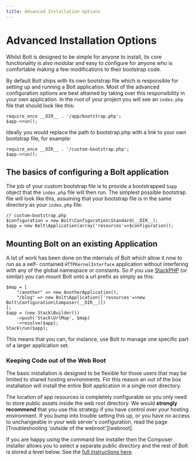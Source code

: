 ```yaml
---
title: Advanced Installation options
---
```

Advanced Installation Options
=============================

Whilst Bolt is designed to be simple for anyone to install, its core
functionality is also modular and easy to configure for anyone who is
comfortable making a few modifications to their bootstrap code.

By default Bolt ships with its own bootstrap file which is responsible for
setting up and running a Bolt application. Most of the advanced configuration
options are best attained by taking over this responsibility in your own
application. In the root of your project you will see an `index.php` file that
should look like this:

```
require_once __DIR__ . '/app/bootstrap.php';
$app->run();
```

Ideally you would replace the path to bootstrap.php with a link to your own
bootstrap file, for example:

```
require_once __DIR__ . '/custom-bootstrap.php';
$app->run();
```

The basics of configuring a Bolt application
--------------------------------------------

The job of your custom bootstrap file is to provide a bootstrapped `$app`
object that the `index.php` file will then run. The simplest possible bootstrap
file will look like this, assuming that your bootstrap file is in the same
directory as your `index.php` file:

```
// custom-bootstrap.php
$configuration = new Bolt\Configuration\Standard(__DIR__);
$app = new Bolt\Application(array('resources'=>$configuration));
```

Mounting Bolt on an existing Application
----------------------------------------

A lot of work has been done on the internals of Bolt which allow it now to run
as a self- contained `HTTPKernelInterface` application without interfering with
any of the global namespace or constants. So if you use
[StackPHP](http://stackphp.com/) (or similar) you can mount Bolt onto a url
prefix as simply as this:

```
$map = [
    "/another" => new AnotherApplication(),
    "/blog" => new Bolt\Application(['resources'=>new Bolt\Configuration\Composer(__DIR__)])
];
$app = (new Stack\Builder())
    ->push('Stack\UrlMap', $map)
    ->resolve($app);
Stack\run($app);
```

This means that you can, for instance, use Bolt to manage one specific part of
a larger application set.

### Keeping Code out of the Web Root

The basic installation is designed to be flexible for those users that may be
limited to shared hosting environments. For this reason an out of the box
installation will install the entire Bolt application in a single root
directory.

The location of app resources is completely configurable so you only need to
store public assets inside the web root directory. We would **strongly
recommend** that you use this strategy if you have control over your hosting
environment. If you bump into trouble setting this up, or you have no access to
unchangeable in your web server's configuration, read the page
[Troubleshooting 'outside of the webroot'][webroot].

If you are happy using the command line installer then the Composer installer
allows you to select a separate public directory and the rest of Bolt is stored
a level below. See the [full instructions here](composer).

